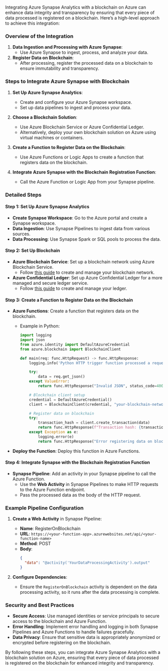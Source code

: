 Integrating Azure Synapse Analytics with a blockchain on Azure can enhance data integrity and transparency by ensuring that every piece of data processed is registered on a blockchain. Here’s a high-level approach to achieve this integration:

### Overview of the Integration

1. **Data Ingestion and Processing with Azure Synapse**:
   - Use Azure Synapse to ingest, process, and analyze your data.
2. **Register Data on Blockchain**:
   - After processing, register the processed data on a blockchain to ensure immutability and transparency.

### Steps to Integrate Azure Synapse with Blockchain

1. **Set Up Azure Synapse Analytics**:
   - Create and configure your Azure Synapse workspace.
   - Set up data pipelines to ingest and process your data.

2. **Choose a Blockchain Solution**:
   - Use Azure Blockchain Service or Azure Confidential Ledger.
   - Alternatively, deploy your own blockchain solution on Azure using virtual machines or containers.

3. **Create a Function to Register Data on the Blockchain**:
   - Use Azure Functions or Logic Apps to create a function that registers data on the blockchain.

4. **Integrate Azure Synapse with the Blockchain Registration Function**:
   - Call the Azure Function or Logic App from your Synapse pipeline.

### Detailed Steps

#### Step 1: Set Up Azure Synapse Analytics
- **Create Synapse Workspace**: Go to the Azure portal and create a Synapse workspace.
- **Data Ingestion**: Use Synapse Pipelines to ingest data from various sources.
- **Data Processing**: Use Synapse Spark or SQL pools to process the data.

#### Step 2: Set Up Blockchain
- **Azure Blockchain Service**: Set up a blockchain network using Azure Blockchain Service.
  - Follow [this guide](https://docs.microsoft.com/en-us/azure/blockchain/service/overview) to create and manage your blockchain network.
- **Azure Confidential Ledger**: Set up Azure Confidential Ledger for a more managed and secure ledger service.
  - Follow [this guide](https://docs.microsoft.com/en-us/azure/confidential-ledger/quickstart-create-ledger) to create and manage your ledger.

#### Step 3: Create a Function to Register Data on the Blockchain
- **Azure Functions**: Create a function that registers data on the blockchain.
  - Example in Python:

    ```python
    import logging
    import json
    from azure.identity import DefaultAzureCredential
    from azure.blockchain import BlockchainClient

    def main(req: func.HttpRequest) -> func.HttpResponse:
        logging.info('Python HTTP trigger function processed a request.')

        try:
            data = req.get_json()
        except ValueError:
            return func.HttpResponse("Invalid JSON", status_code=400)

        # Blockchain client setup
        credential = DefaultAzureCredential()
        client = BlockchainClient(credential, "your-blockchain-network-url")

        # Register data on blockchain
        try:
            transaction_hash = client.create_transaction(data)
            return func.HttpResponse(f"Transaction hash: {transaction_hash}")
        except Exception as e:
            logging.error(e)
            return func.HttpResponse("Error registering data on blockchain", status_code=500)
    ```

- **Deploy the Function**: Deploy this function in Azure Functions.

#### Step 4: Integrate Synapse with the Blockchain Registration Function
- **Synapse Pipeline**: Add an activity in your Synapse pipeline to call the Azure Function.
  - Use the **Web Activity** in Synapse Pipelines to make HTTP requests to the Azure Function endpoint.
  - Pass the processed data as the body of the HTTP request.

### Example Pipeline Configuration

1. **Create a Web Activity** in Synapse Pipeline:
   - **Name**: RegisterOnBlockchain
   - **URL**: `https://<your-function-app>.azurewebsites.net/api/<your-function-name>`
   - **Method**: POST
   - **Body**:
     ```json
     {
       "data": "@activity('YourDataProcessingActivity').output"
     }
     ```

2. **Configure Dependencies**:
   - Ensure the `RegisterOnBlockchain` activity is dependent on the data processing activity, so it runs after the data processing is complete.

### Security and Best Practices

- **Secure Access**: Use managed identities or service principals to secure access to the blockchain and Azure Function.
- **Error Handling**: Implement error handling and logging in both Synapse Pipelines and Azure Functions to handle failures gracefully.
- **Data Privacy**: Ensure that sensitive data is appropriately anonymized or encrypted before registering on the blockchain.

By following these steps, you can integrate Azure Synapse Analytics with a blockchain solution on Azure, ensuring that every piece of data processed is registered on the blockchain for enhanced integrity and transparency.
